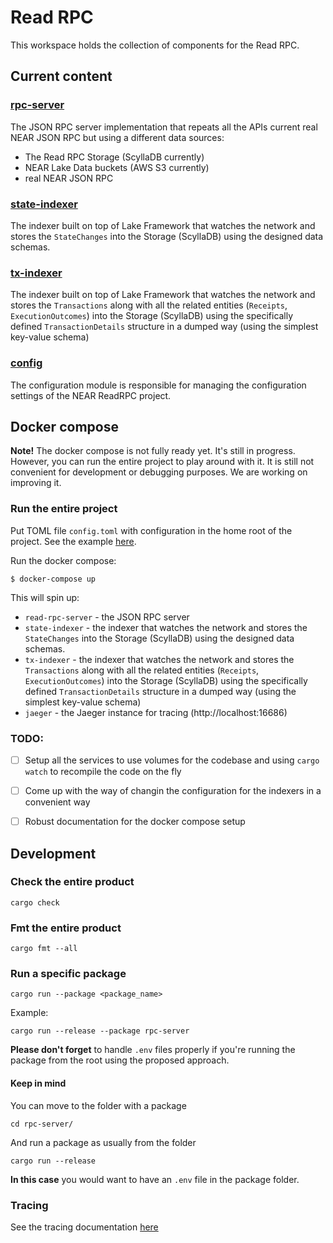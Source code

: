 # Read RPC

This workspace holds the collection of components for the Read RPC.

## Current content

### [rpc-server](rpc-server/README.md)


The JSON RPC server implementation that repeats all the APIs current real NEAR JSON RPC but using a different data sources:
- The Read RPC Storage (ScyllaDB currently)
- NEAR Lake Data buckets (AWS S3 currently)
- real NEAR JSON RPC

### [state-indexer](state-indexer/README.md)

The indexer built on top of Lake Framework that watches the network and stores the `StateChanges` into the Storage (ScyllaDB) using the designed data schemas.

### [tx-indexer](tx-indexer/README.md)

The indexer built on top of Lake Framework that watches the network and stores the `Transactions` along with all the related entities (`Receipts`, `ExecutionOutcomes`) into the Storage (ScyllaDB) using the specifically defined `TransactionDetails` structure in a dumped way (using the simplest key-value schema)

### [config](configuration/README.md)

The configuration module is responsible for managing the configuration settings of the NEAR ReadRPC project.

## Docker compose

**Note!** The docker compose is not fully ready yet. It's still in progress. However, you can run the entire project to play around with it. It is still not convenient for development or debugging purposes. We are working on improving it.

### Run the entire project

Put TOML file `config.toml` with configuration in the home root of the project.
See the example [here](./configuration/example.config.toml).

Run the docker compose:

```
$ docker-compose up
```

This will spin up:
- `read-rpc-server` - the JSON RPC server
- `state-indexer` - the indexer that watches the network and stores the `StateChanges` into the Storage (ScyllaDB) using the designed data schemas.
- `tx-indexer` - the indexer that watches the network and stores the `Transactions` along with all the related entities (`Receipts`, `ExecutionOutcomes`) into the Storage (ScyllaDB) using the specifically defined `TransactionDetails` structure in a dumped way (using the simplest key-value schema)
- `jaeger` - the Jaeger instance for tracing (http://localhost:16686)

### TODO:

- [ ] Setup all the services to use volumes for the codebase and using `cargo watch` to recompile the code on the fly
- [ ] Come up with the way of changin the configuration for the indexers in a convenient way
- [ ] Robust documentation for the docker compose setup


## Development

### Check the entire product

```
cargo check
```

### Fmt the entire product

```
cargo fmt --all
```

### Run a specific package

```
cargo run --package <package_name>
```

Example:

```
cargo run --release --package rpc-server
```

**Please don't forget** to handle `.env` files properly if you're running the package from the root using the proposed approach.

#### Keep in mind

You can move to the folder with a package

```
cd rpc-server/
```

And run a package as usually from the folder

```
cargo run --release
```

**In this case** you would want to have an `.env` file in the package folder.

### Tracing

See the tracing documentation [here](./docs/TRACING.md)